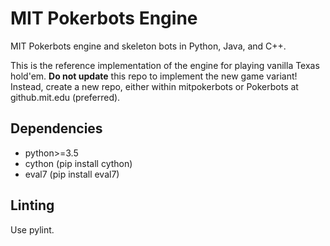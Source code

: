 # MIT Pokerbots Engine
MIT Pokerbots engine and skeleton bots in Python, Java, and C++.

This is the reference implementation of the engine for playing vanilla Texas hold'em. **Do not update** this repo to implement the new game variant! Instead, create a new repo, either within mitpokerbots or Pokerbots at github.mit.edu (preferred).

## Dependencies
 - python>=3.5
 - cython (pip install cython)
 - eval7 (pip install eval7)

## Linting
Use pylint.
